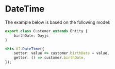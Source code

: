 <script setup>
import BaseDateTime from '../../../SRC/public/src/Components/Base/BaseDateTime.vue'
</script>

# DateTime

The example below is based on the following model:

```ts
export class Customer extends Entity {
    birthDate: Dayjs
}
```

```ts
this.UI.DateTime({
    setter: value => customer.birthDate = value,
    getter: () => customer.birthDate,
});
```

<BaseDateTime />